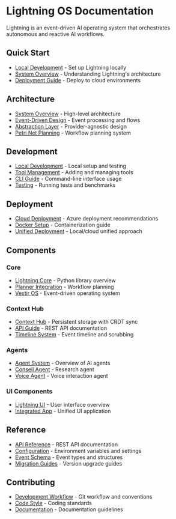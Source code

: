 # Lightning OS Documentation

Lightning is an event-driven AI operating system that orchestrates autonomous and reactive AI workflows.

## Quick Start

- [Local Development](development/LOCAL_DEVELOPMENT.md) - Set up Lightning locally
- [System Overview](architecture/SYSTEM_OVERVIEW.md) - Understanding Lightning's architecture
- [Deployment Guide](deployment/README.md) - Deploy to cloud environments

## Architecture

- [System Overview](architecture/SYSTEM_OVERVIEW.md) - High-level architecture
- [Event-Driven Design](architecture/event-driven.md) - Event processing and flows
- [Abstraction Layer](architecture/abstraction-layer.md) - Provider-agnostic design
- [Petri Net Planning](architecture/planning.md) - Workflow planning system

## Development

- [Local Development](development/LOCAL_DEVELOPMENT.md) - Local setup and testing
- [Tool Management](development/TOOL_MANAGEMENT_GUIDE.md) - Adding and managing tools
- [CLI Guide](development/CLI_GUIDE.md) - Command-line interface usage
- [Testing](development/testing.md) - Running tests and benchmarks

## Deployment

- [Cloud Deployment](deployment/cloud-deployment.md) - Azure deployment recommendations
- [Docker Setup](deployment/docker.md) - Containerization guide
- [Unified Deployment](deployment/unified-deployment.md) - Local/cloud unified approach

## Components

### Core
- [Lightning Core](components/core/README.md) - Python library overview
- [Planner Integration](components/core/planner-integration.md) - Workflow planning
- [Vextir OS](components/core/vextir-os.md) - Event-driven operating system

### Context Hub
- [Context Hub](components/context-hub/README.md) - Persistent storage with CRDT sync
- [API Guide](components/context-hub/api-guide.md) - REST API documentation
- [Timeline System](components/context-hub/timeline.md) - Event timeline and scrubbing

### Agents
- [Agent System](components/agents/README.md) - Overview of AI agents
- [Conseil Agent](components/agents/conseil.md) - Research agent
- [Voice Agent](components/agents/voice-agent.md) - Voice interaction agent

### UI Components
- [Lightning UI](components/ui/README.md) - User interface overview
- [Integrated App](components/ui/integrated-app.md) - Unified UI application

## Reference

- [API Reference](reference/api.md) - REST API documentation
- [Configuration](reference/configuration.md) - Environment variables and settings
- [Event Schema](reference/events.md) - Event types and structures
- [Migration Guides](reference/migrations.md) - Version upgrade guides

## Contributing

- [Development Workflow](contributing/workflow.md) - Git workflow and conventions
- [Code Style](contributing/style.md) - Coding standards
- [Documentation](contributing/documentation.md) - Documentation guidelines